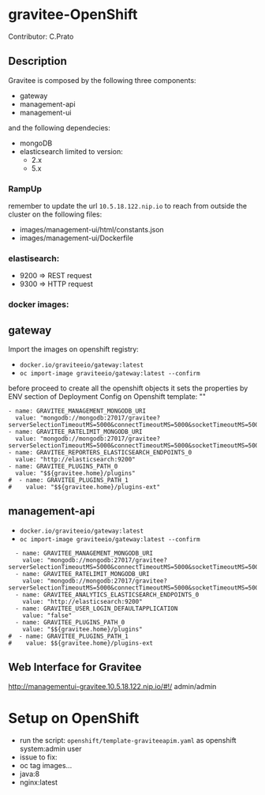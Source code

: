 # gravitee-OpenShift

Contributor: C.Prato

## Description

Gravitee is composed by the following three components:
- gateway
- management-api
- management-ui

and the following dependecies:
- mongoDB
- elasticsearch limited to version:
  - 2.x
  - 5.x

###  RampUp
remember to update the url `10.5.18.122.nip.io` to reach from outside the cluster on the following files:
  * images/management-ui/html/constants.json
  * images/management-ui/Dockerfile


### elastisearch:
  * 9200 => REST request
  * 9300 => HTTP request

### docker images:

## gateway
Import the images on openshift registry:
  - `docker.io/graviteeio/gateway:latest`
  - `oc import-image graviteeio/gateway:latest --confirm`

before proceed to create all the openshift objects it sets the properties by ENV section of Deployment Config on Openshift template: ""

```
- name: GRAVITEE_MANAGEMENT_MONGODB_URI
  value: "mongodb://mongodb:27017/gravitee?serverSelectionTimeoutMS=5000&connectTimeoutMS=5000&socketTimeoutMS=5000"
- name: GRAVITEE_RATELIMIT_MONGODB_URI
  value: "mongodb://mongodb:27017/gravitee?serverSelectionTimeoutMS=5000&connectTimeoutMS=5000&socketTimeoutMS=5000"
- name: GRAVITEE_REPORTERS_ELASTICSEARCH_ENDPOINTS_0
  value: "http://elasticsearch:9200"
- name: GRAVITEE_PLUGINS_PATH_0
  value: "$${gravitee.home}/plugins"
#  - name: GRAVITEE_PLUGINS_PATH_1
#    value: "$${gravitee.home}/plugins-ext"
```

## management-api
  - `docker.io/graviteeio/gateway:latest`
  - `oc import-image graviteeio/gateway:latest --confirm`

```
  - name: GRAVITEE_MANAGEMENT_MONGODB_URI
    value: "mongodb://mongodb:27017/gravitee?serverSelectionTimeoutMS=5000&connectTimeoutMS=5000&socketTimeoutMS=5000"
  - name: GRAVITEE_RATELIMIT_MONGODB_URI
    value: "mongodb://mongodb:27017/gravitee?serverSelectionTimeoutMS=5000&connectTimeoutMS=5000&socketTimeoutMS=5000"
  - name: GRAVITEE_ANALYTICS_ELASTICSEARCH_ENDPOINTS_0
    value: "http://elasticsearch:9200"
  - name: GRAVITEE_USER_LOGIN_DEFAULTAPPLICATION
    value: "false"
  - name: GRAVITEE_PLUGINS_PATH_0
    value: "$${gravitee.home}/plugins"
#  - name: GRAVITEE_PLUGINS_PATH_1
#    value: $${gravitee.home}/plugins-ext
```

## Web Interface for Gravitee
http://managementui-gravitee.10.5.18.122.nip.io/#!/
admin/admin


# Setup on OpenShift

- run the script: `openshift/template-graviteeapim.yaml` as openshift system:admin user
- issue to fix:
 - oc tag images...
 - java:8
 - nginx:latest
